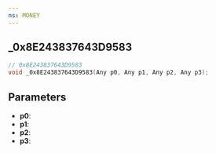 ```yaml
---
ns: MONEY
---
```

## _0x8E243837643D9583

```c
// 0x8E243837643D9583
void _0x8E243837643D9583(Any p0, Any p1, Any p2, Any p3);
```


## Parameters
* **p0**: 
* **p1**: 
* **p2**: 
* **p3**: 

